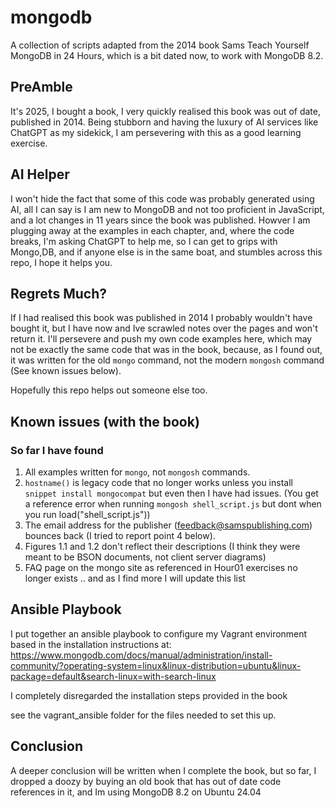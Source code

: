 # mongodb
A collection of scripts adapted from the 2014 book Sams Teach Yourself MongoDB in 24 Hours, which is a bit dated now, to work with MongoDB 8.2.

## PreAmble

It's 2025, I bought a book, I very quickly realised this book was out of date, published in 2014. Being stubborn and having the luxury of AI services like ChatGPT as my sidekick, I am persevering with this as a good learning exercise.

## AI Helper

I won't hide the fact that some of this code was probably generated using AI, all I can say is I am new to MongoDB and not too proficient in JavaScript, and a lot changes in 11 years since the book was published. Howver I am plugging away at the examples in each chapter, and, where the code breaks, I'm asking ChatGPT to help me, so I can get to grips with Mongo,DB, and if anyone else is in the same boat, and stumbles across this repo, I hope it helps you.

## Regrets Much?

If I had realised this book was published in 2014 I probably wouldn't have bought it, but I have now and Ive scrawled notes over the pages and won't return it. I'll persevere and push my own code examples here, which may not be exactly the same code that was in the book, because, as I found out, it was written for the old `mongo` command, not the modern `mongosh` command (See known issues below).

Hopefully this repo helps out someone else too.

## Known issues (with the book)

### So far I have found

1. All examples written for `mongo`, not `mongosh` commands.
2. `hostname()` is legacy code that no longer works unless you install `snippet install mongocompat` but even then I have had issues. (You get a reference error when running `mongosh shell_script.js` but dont when you run load("shell_script.js")) 
2. The email address for the publisher (feedback@samspublishing.com) bounces back (I tried to report point 4 below).
3. Figures 1.1 and 1.2 don't reflect their descriptions (I think they were meant to be BSON documents, not client server diagrams)
4. FAQ page on the mongo site as referenced in Hour01 exercises no longer exists
.. and as I find more I will update this list

## Ansible Playbook

I put together an ansible playbook to configure my Vagrant environment based in the installation instructions at: 
https://www.mongodb.com/docs/manual/administration/install-community/?operating-system=linux&linux-distribution=ubuntu&linux-package=default&search-linux=with-search-linux

I completely disregarded the installation steps provided in the book


see the vagrant_ansible folder for the files needed to set this up.

## Conclusion

A deeper conclusion will be written when I complete the book, but so far, I dropped a doozy by buying an old book that has out of date code references in it, and Im using MongoDB 8.2 on Ubuntu 24.04 
